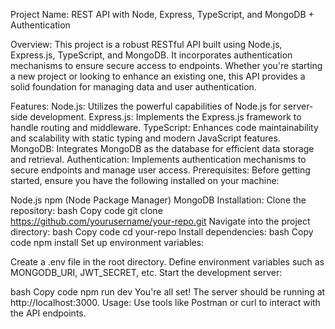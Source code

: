 
Project Name: REST API with Node, Express, TypeScript, and MongoDB + Authentication

Overview:
This project is a robust RESTful API built using Node.js, Express.js, TypeScript, and MongoDB. It incorporates authentication mechanisms to ensure secure access to endpoints. Whether you're starting a new project or looking to enhance an existing one, this API provides a solid foundation for managing data and user authentication.

Features:
Node.js: Utilizes the powerful capabilities of Node.js for server-side development.
Express.js: Implements the Express.js framework to handle routing and middleware.
TypeScript: Enhances code maintainability and scalability with static typing and modern JavaScript features.
MongoDB: Integrates MongoDB as the database for efficient data storage and retrieval.
Authentication: Implements authentication mechanisms to secure endpoints and manage user access.
Prerequisites:
Before getting started, ensure you have the following installed on your machine:

Node.js
npm (Node Package Manager)
MongoDB
Installation:
Clone the repository:
bash
Copy code
git clone https://github.com/yourusername/your-repo.git
Navigate into the project directory:
bash
Copy code
cd your-repo
Install dependencies:
bash
Copy code
npm install
Set up environment variables:

Create a .env file in the root directory.
Define environment variables such as MONGODB_URI, JWT_SECRET, etc.
Start the development server:

bash
Copy code
npm run dev
You're all set! The server should be running at http://localhost:3000.
Usage:
Use tools like Postman or curl to interact with the API endpoints.

